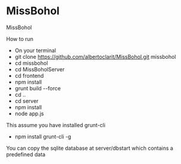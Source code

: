 MissBohol
=========

MissBohol


How to run
- On your terminal
- git clone https://github.com/albertoclarit/MissBohol.git  missbohol
- cd missbohol
- cd MissBoholServer
- cd frontend
- npm install
- grunt build --force
- cd ..
- cd server
- npm install
- node app.js


This assume you have installed grunt-cli
- npm install grunt-cli -g

You can copy the sqlite database at server/dbstart which contains a predefined data



